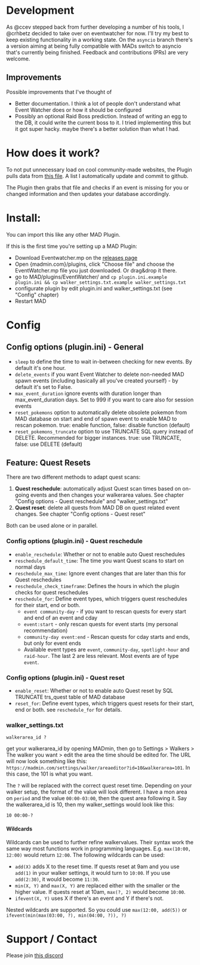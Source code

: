 # Development

As @ccev stepped back from further developing a number of his tools, I @crhbetz decided to take over on eventwatcher for now. I'll try my best to keep existing functionality in a working state. On the `asyncio` branch there's a version aiming at being fully compatible with MADs switch to asyncio that's currently being finished.
Feedback and contributions (PRs) are very welcome.

## Improvements

Possible improvements that I've thought of
- Better documentation. I think a lot of people don't understand what Event Watcher does or how it should be configured
- Possibly an optional Raid Boss prediction. Instead of writing an egg to the DB, it could write the current boss to it. I tried implementing this but it got super hacky. maybe there's a better solution than what I had.

# How does it work?
To not put unnecessary load on cool community-made websites, the Plugin pulls data from [this file](https://github.com/ccev/pogoinfo/blob/v2/active/events.json). A list I automatically update and commit to github.

The Plugin then grabs that file and checks if an event is missing for you or changed information and then updates your database accordingly.

# Install:
You can import this like any other MAD Plugin.

If this is the first time you're setting up a MAD Plugin:
- Download Eventwatcher.mp on the [releases page](https://github.com/ccev/mp-eventwatcher/releases)
- Open {madmin.com}/plugins, click "Choose file" and choose the EventWatcher.mp file you just downloaded. Or drag&drop it there.
- go to MAD/plugins/EventWatcher/ and `cp plugin.ini.example plugin.ini && cp walker_settings.txt.example walker_settings.txt`
- configurate plugin by edit plugin.ini and walker_settings.txt (see "Config" chapter)
- Restart MAD

# Config

## Config options (plugin.ini) - General
- `sleep` to define the time to wait in-between checking for new events. By default it's one hour.
- `delete_events` if you want Event Watcher to delete non-needed MAD spawn events (including basically all you've created yourself) - by default it's set to False.
- `max_event_duration` ignore events with duration longer than max_event_duration days. Set to 999 if you want to care also for session events
- `reset_pokemons` option to automatically delete obsolete pokemon from MAD database on start and end of spawn event to enable MAD to rescan pokemon. true: enable function, false: disable function (default)
- `reset_pokemons_truncate` option to use TRUNCATE SQL query instead of DELETE. Recommended for bigger instances. true: use TRUNCATE, false: use DELETE (default)

## Feature: Quest Resets
There are two different methods to adapt quest scans:
1. **Quest reschedule**: automatically adjust Quest scan times based on on-going events and then changes your walkerarea values. See chapter "Config options - Quest reschedule" and "walker_settings.txt"
2. **Quest reset**: delete all quests from MAD DB on quest related event changes. See chapter "Config options - Quest reset"

Both can be used alone or in parallel.

### Config options (plugin.ini) - Quest reschedule 
- `enable_reschedule`: Whether or not to enable auto Quest reschedules
- `reschedule_default_time`: The time you want Quest scans to start on normal days
- `reschedule_max_time`: Ignore event changes that are later than this for Quest reschedules
- `reschedule_check_timeframe`: Defines the hours in which the plugin checks for quest reschedules
- `reschedule_for`: Define event types, which triggers quest reschedules for their start, end or both.
  - `event community-day` - if you want to rescan quests for every start and end of an event and cday
  - `event:start` - only rescan quests for event starts (my personal recommendation)
  - `community-day event:end` - Rescan quests for cday starts and ends, but only for event ends
  - Available event types are `event`, `community-day`, `spotlight-hour` and `raid-hour`. The last 2 are less relevant. Most events are of type `event`.

### Config options (plugin.ini) - Quest reset
- `enable_reset`: Whether or not to enable auto Quest reset by SQL TRUNCATE trs_quest table of MAD database
- `reset_for`: Define event types, which triggers quest resets for their start, end or both. see `reschedule_for` for details.

### walker_settings.txt
```
walkerarea_id ?
```
get your walkerarea_id by opening MADmin, then go to Settings > Walkers > The walker you want > edit the area the time should be edited for. The URL will now look something like this: `https://madmin.com/settings/walker/areaeditor?id=10&walkerarea=101`. In this case, the 101 is what you want.

The `?` will be replaced with the correct quest reset time. Depending on your walker setup, the format of the value will look different. I have a mon area on `period` and the value `00:00-03:00`, then the quest area following it. Say the walkerarea_id is 10, then my walker_settings would look like this:

```
10 00:00-?
```

#### Wildcards

Wildcards can be used to further refine walkervalues. Their syntax work the same way most functions work in programming languages. E.g. `max(10:00, 12:00)` would return `12:00`. The following wildcards can be used:

- `add(X)` adds X to the reset time. If quests reset at 9am and you use `add(1)` in your walker settings, it would turn to `10:00`. If you use `add(2:30)`, it would become `11:30`.
- `min(X, Y)` and `max(X, Y)` are replaced either with the smaller or the higher value. If quests reset at 10am, `max(?, 2)` would become `10:00`.
- `ifevent(X, Y)` uses X if there's an event and Y if there's not.

Nested wildcards are supported. So you could use `max(12:00, add(5))` or `ifevent(min(max(03:00, ?), min(04:00, ?)), ?)`

# Support / Contact
Please join [this discord](https://discord.gg/cMZs5tk)
